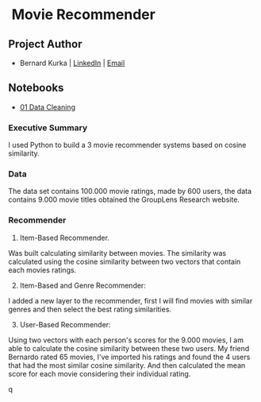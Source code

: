 # ![]() Movie Recommender

## Project Author
- Bernard Kurka | <u>[LinkedIn](https://www.linkedin.com/in/bernardkurka)</u> | <u>[Email](bkexcel2014@gmail.com)</u>



## Notebooks
- <u>[01 Data Cleaning](https://github.com/berkurka/Mutual_Fund_Clustering/blob/master/Notebooks/Movie_Recommender.ipynb)</u>



### Executive Summary
I used Python to build a 3 movie recommender systems based on cosine similarity.

### Data
The data set contains 100.000 movie ratings, made by 600 users, the data contains 9.000 movie titles obtained the GroupLens Research website.

### Recommender

1. Item-Based Recommender.

  Was built calculating similarity between movies. The similarity was calculated using the cosine similarity between two vectors that contain each movies ratings.

2. Item-Based and Genre Recommender:

  I added a new layer to the recommender, first I will find movies with similar genres and then select the best rating similarities.

3. User-Based Recommender:

  Using two vectors with each person's scores for the 9.000 movies, I am able to calculate the cosine similarity between these two users. My friend Bernardo rated 65 movies, I've imported his ratings and found the 4 users that had the most similar cosine similarity. And then calculated the mean score for each movie considering their individual rating.

   q
